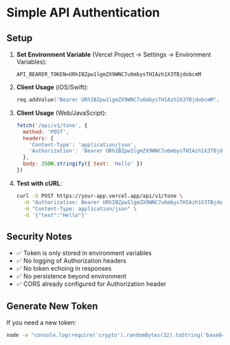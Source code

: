 # Simple API Authentication

## Setup

1. **Set Environment Variable** (Vercel Project → Settings → Environment Variables):
   ```
   API_BEARER_TOKEN=URhIBZpw1lgmZX9WNC7u6mbysTHIAzh1X3TBjdobcmM
   ```

2. **Client Usage** (iOS/Swift):
   ```swift
   req.addValue("Bearer URhIBZpw1lgmZX9WNC7u6mbysTHIAzh1X3TBjdobcmM", forHTTPHeaderField: "Authorization")
   ```

3. **Client Usage** (Web/JavaScript):
   ```javascript
   fetch('/api/v1/tone', {
     method: 'POST',
     headers: {
       'Content-Type': 'application/json',
       'Authorization': 'Bearer URhIBZpw1lgmZX9WNC7u6mbysTHIAzh1X3TBjdobcmM'
     },
     body: JSON.stringify({ text: 'Hello' })
   })
   ```

4. **Test with cURL**:
   ```bash
   curl -X POST https://your-app.vercel.app/api/v1/tone \
     -H "Authorization: Bearer URhIBZpw1lgmZX9WNC7u6mbysTHIAzh1X3TBjdobcmM" \
     -H "Content-Type: application/json" \
     -d '{"text":"Hello"}'
   ```

## Security Notes

- ✅ Token is only stored in environment variables
- ✅ No logging of Authorization headers
- ✅ No token echoing in responses
- ✅ No persistence beyond environment
- ✅ CORS already configured for Authorization header

## Generate New Token

If you need a new token:
```bash
node -e "console.log(require('crypto').randomBytes(32).toString('base64url'))"
```